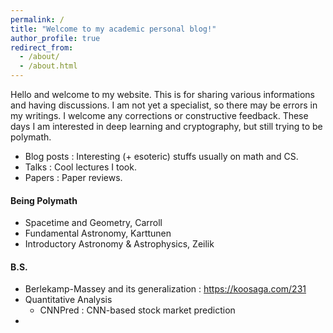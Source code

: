 ```yaml
---
permalink: /
title: "Welcome to my academic personal blog!"
author_profile: true
redirect_from: 
  - /about/
  - /about.html
---
```


Hello and welcome to my website. This is for sharing various informations and having discussions. I am not yet a specialist, so there may be errors in my writings. I welcome any corrections or constructive feedback. These days I am interested in deep learning and cryptography, but still trying to be polymath.

- Blog posts : Interesting (+ esoteric) stuffs usually on math and CS.
- Talks : Cool lectures I took.
- Papers : Paper reviews.


#### Being Polymath

- Spacetime and Geometry, Carroll
- Fundamental Astronomy, Karttunen
- Introductory Astronomy & Astrophysics, Zeilik

#### B.S.

- Berlekamp-Massey and its generalization : https://koosaga.com/231
- Quantitative Analysis
  - CNNPred : CNN-based stock market prediction
- 
